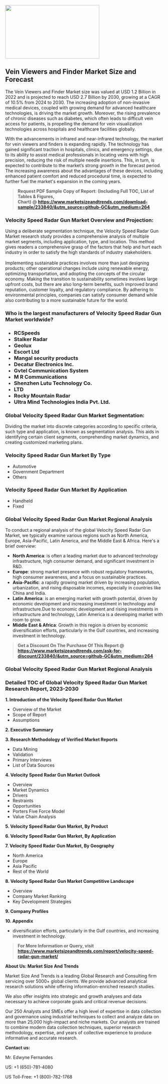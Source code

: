 <p><img class="alignnone size-medium wp-image-20088" src="https://ffe5etoiles.com/wp-content/uploads/2024/12/MST1-300x171.png" alt="" width="300" height="171" /></p><h2>Vein Viewers and Finder Market Size and Forecast</h2><p>The Vein Viewers and Finder Market size was valued at USD 1.2 Billion in 2022 and is projected to reach USD 2.7 Billion by 2030, growing at a CAGR of 10.5% from 2024 to 2030. The increasing adoption of non-invasive medical devices, coupled with growing demand for advanced healthcare technologies, is driving the market growth. Moreover, the rising prevalence of chronic diseases such as diabetes, which often leads to difficult vein access for patients, is propelling the demand for vein visualization technologies across hospitals and healthcare facilities globally.</p><p>With the advancements in infrared and near-infrared technology, the market for vein viewers and finders is expanding rapidly. The technology has gained significant traction in hospitals, clinics, and emergency settings, due to its ability to assist medical professionals in locating veins with high precision, reducing the risk of multiple needle insertions. This, in turn, is expected to contribute to the market’s strong growth in the forecast period. The increasing awareness about the advantages of these devices, including enhanced patient comfort and reduced procedural time, is expected to further fuel the market's expansion in the coming years.</p></p><blockquote id="" class=""><strong>Request PDF Sample Copy of Report: (Including Full TOC, List of Tables &amp; Figures, Chart)&nbsp;@&nbsp;<strong><a href="https://www.marketsizeandtrends.com/download-sample/233840/&utm_source=github-GC&utm_medium=264" target="_blank">https://www.marketsizeandtrends.com/download-sample/233840/&utm_source=github-GC&utm_medium=264</a></strong></strong></blockquote><h3 id="" class="">Velocity Speed Radar Gun Market&nbsp;Overview and Projection:</h3><p id="" class="">Using a deliberate segmentation technique, the Velocity Speed Radar Gun Market research study provides a comprehensive analysis of multiple market segments, including application, type, and location. This method gives readers a comprehensive grasp of the factors that help and hurt each industry in order to satisfy the high standards of industry stakeholders. <br /> <br />Implementing sustainable practices involves more than just designing products; other operational changes include using renewable energy, optimizing transportation, and adopting the concepts of the circular economy. Making the transition to sustainability sometimes involves large upfront costs, but there are also long-term benefits, such improved brand reputation, customer loyalty, and regulatory compliance. By adhering to environmental principles, companies can satisfy consumer demand while also contributing to a more sustainable future for the world.</p><h3 id="" class="">Who is the largest manufacturers of&nbsp;Velocity Speed Radar Gun Market worldwide?</h3><h3 class=""><p><ul><li>RCSpeeds </li><li> Stalker Radar </li><li> Geolux </li><li> Escort Ltd </li><li> Mangal security products </li><li> Decatur Electronics Inc. </li><li> Gvtel Communication System </li><li> M R Communications </li><li> Shenzhen Lutu Technology Co. </li><li> LTD </li><li> Rocky Mountain Radar </li><li> Ultra Mind Technologies India Pvt. Ltd.</li></ul></p></h3><h3 id="" class="">Global&nbsp;Velocity Speed Radar Gun Market Segmentation:</h3><p id="" class="">Dividing the market into discrete categories according to specific criteria, such type and application, is known as segmentation analysis. This aids in identifying certain client segments, comprehending market dynamics, and creating customized marketing plans.</p><h3 id="" class="">Velocity Speed Radar Gun Market&nbsp;By Type</h3><p><p><ul><li>Automotive</li><li> Government Department</li><li> Others</p></li></ul></p></p><h3 id="" class="">Velocity Speed Radar Gun Market&nbsp;By Application</h3><p class=""><p><ul><li>Handheld</li><li> Fixed</li></ul></p></p><h3 id="" class="">Global Velocity Speed Radar Gun Market Regional Analysis</h3><p id="" class="">To conduct a regional analysis of the global Velocity Speed Radar Gun Market, we typically examine various regions such as North America, Europe, Asia-Pacific, Latin America, and the Middle East &amp; Africa. Here's a brief overview:</p><ul><li><strong>North America</strong>: is often a leading market due to advanced technology infrastructure, high consumer demand, and significant investment in R&amp;D.</li><li><strong>Europe</strong>: strong market presence with robust regulatory frameworks, high consumer awareness, and a focus on sustainable practices.</li><li><strong>Asia-Pacific</strong>: a rapidly growing market driven by increasing population, urbanization, and rising disposable incomes, especially in countries like China and India.</li><li><strong>Latin America</strong>: is an emerging market with growth potential, driven by economic development and increasing investment in technology and infrastructure.Due to economic development and rising investments in infrastructure and technology, Latin America is a developing market with room to grow.</li><li><strong>Middle East &amp; Africa</strong>: Growth in this region is driven by economic diversification efforts, particularly in the Gulf countries, and increasing investment in technology.</li></ul><blockquote id="" class=""><strong>Get a Discount On The Purchase Of This Report @ <strong><a href="https://www.marketsizeandtrends.com/ask-for-discount/233840/&utm_source=github-GC&utm_medium=264" target="_blank">https://www.marketsizeandtrends.com/ask-for-discount/233840/&utm_source=github-GC&utm_medium=264</a></strong></strong></blockquote><h3 id="" class="">Global Velocity Speed Radar Gun Market Regional Analysis</h3><h3 id="" class="">Detailed TOC of Global Velocity Speed Radar Gun Market Research Report, 2023-2030</h3><p id="" class=""><strong>1. Introduction of the Velocity Speed Radar Gun Market</strong></p><ul><li>Overview of the Market</li><li>Scope of Report</li><li>Assumptions</li></ul><p id="" class=""><strong>2. Executive Summary</strong></p><p id="" class=""><strong>3. Research Methodology of Verified Market Reports</strong></p><ul><li>Data Mining</li><li>Validation</li><li>Primary Interviews</li><li>List of Data Sources</li></ul><p id="" class=""><strong>4. Velocity Speed Radar Gun Market Outlook</strong></p><ul><li>Overview</li><li>Market Dynamics</li><li>Drivers</li><li>Restraints</li><li>Opportunities</li><li>Porters Five Force Model</li><li>Value Chain Analysis</li></ul><p id="" class=""><strong>5. Velocity Speed Radar Gun Market, By Product</strong></p><p id="" class=""><strong>6. Velocity Speed Radar Gun Market, By Application</strong></p><p id="" class=""><strong>7. Velocity Speed Radar Gun Market, By Geography</strong></p><ul><li>North America</li><li>Europe</li><li>Asia Pacific</li><li>Rest of the World</li></ul><p id="" class=""><strong>8. Velocity Speed Radar Gun Market Competitive Landscape</strong></p><ul><li>Overview</li><li>Company Market Ranking</li><li>Key Development Strategies</li></ul><p id="" class=""><strong>9. Company Profiles</strong></p><p id="" class=""><strong>10. Appendix</strong></p><ul><li>diversification efforts, particularly in the Gulf countries, and increasing investment in technology.</li></ul><blockquote id="" class=""><strong>For More Information or Query, visit <strong><strong><a href="https://www.marketsizeandtrends.com/report/velocity-speed-radar-gun-market/" target="_blank">https://www.marketsizeandtrends.com/report/velocity-speed-radar-gun-market/</a></strong></strong></strong></blockquote><p id="" class=""><strong>About Us: Market Size And Trends</strong></p><p id="" class="">Market Size And Trends is a leading Global Research and Consulting firm servicing over 5000+ global clients. We provide advanced analytical research solutions while offering information-enriched research studies.</p><p id="" class="">We also offer insights into strategic and growth analyses and data necessary to achieve corporate goals and critical revenue decisions.</p><p id="" class="">Our 250 Analysts and SMEs offer a high level of expertise in data collection and governance using industrial techniques to collect and analyze data on more than 25,000 high-impact and niche markets. Our analysts are trained to combine modern data collection techniques, superior research methodology, expertise, and years of collective experience to produce informative and accurate research.</p><p id="" class=""><strong>Contact us:</strong></p><p id="" class="">Mr. Edwyne Fernandes</p><p id="" class="">US: +1 (650)-781-4080</p><p id="" class="">US Toll-Free: +1 (800)-782-1768</p>
